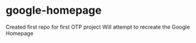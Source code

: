 # google-homepage

Created first repo for first OTP project
Will attempt to recreate the Google Homepage